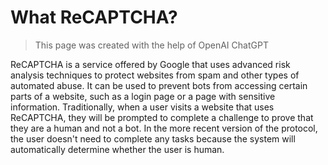 # What ReCAPTCHA?

> This page was created with the help of OpenAI ChatGPT

<!-- Used OpenAI -->
ReCAPTCHA is a service offered by Google that uses advanced risk analysis techniques to protect websites from spam and other types of automated abuse. It can be used to prevent bots from accessing certain parts of a website, such as a login page or a page with sensitive information. Traditionally, when a user visits a website that uses ReCAPTCHA, they will be prompted to complete a challenge to prove that they are a human and not a bot. In the more recent version of the protocol, the user doesn't need to complete any tasks because the system will automatically determine whether the user is human.